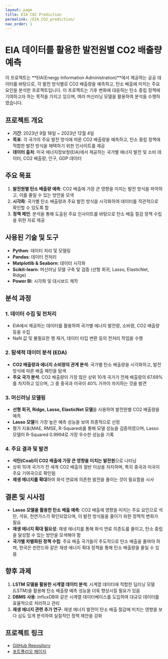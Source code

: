 ```yaml
---
layout: page
title: EIA CO2 Prediction
permalink: /EIA_CO2_prediction/
nav_order: 1
---
```




# EIA 데이터를 활용한 발전원별 CO2 배출량 예측

이 프로젝트는 **EIA(Energy Information Administration)**에서 제공하는 공공 데이터를 바탕으로, 각 발전 방식별로 CO2 배출량을 예측하고, 탄소 배출에 미치는 주요 요인을 분석한 프로젝트입니다. 이 프로젝트는 기후 변화에 대응하는 탄소 중립 정책에 기여하고자 하는 목적을 가지고 있으며, 여러 머신러닝 모델을 활용하여 분석을 수행하였습니다.

## 프로젝트 개요
- **기간**: 2023년 9월 18일 ~ 2023년 12월 4일
- **목표**: 각 국가의 주요 발전 방식에 따른 CO2 배출량을 예측하고, 탄소 중립 정책에 적합한 발전 방식을 채택하기 위한 인사이트를 제공
- **데이터 출처**: 미국 에너지정보청(EIA)에서 제공하는 국가별 에너지 발전 및 소비 데이터, CO2 배출량, 인구, GDP 데이터

## 주요 목표
1. **발전원별 탄소 배출량 예측**: CO2 배출에 가장 큰 영향을 미치는 발전 방식을 파악하고, 이를 줄일 수 있는 방안을 모색
2. **시각화**: 국가별 탄소 배출량과 주요 발전 방식을 시각화하여 데이터를 직관적으로 확인할 수 있도록 함
3. **정책 제언**: 분석을 통해 도출된 주요 인사이트를 바탕으로 탄소 배출 절감 정책 수립을 위한 자료 제공

## 사용된 기술 및 도구
- **Python**: 데이터 처리 및 모델링
- **Pandas**: 데이터 전처리
- **Matplotlib & Seaborn**: 데이터 시각화
- **Scikit-learn**: 머신러닝 모델 구축 및 검증 (선형 회귀, Lasso, ElasticNet, Ridge)
- **Power BI**: 시각화 및 대시보드 제작

## 분석 과정

### 1. 데이터 수집 및 전처리
- EIA에서 제공하는 데이터를 활용하여 국가별 에너지 발전량, 소비량, CO2 배출량 등을 수집
- NaN 값 및 불필요한 행 제거, 데이터 타입 변환 등의 전처리 작업을 수행

### 2. 탐색적 데이터 분석 (EDA)
- **CO2 배출량과 에너지 소비량의 관계 분석**: 국가별 탄소 배출량을 시각화하고, 발전 방식에 따른 배출 패턴을 탐색
- **주요 국가 분석**: CO2 배출량이 가장 많은 상위 10개 국가가 전체 배출량의 67.69%를 차지하고 있으며, 그 중 중국과 미국이 40% 가까이 차지하는 것을 발견

### 3. 머신러닝 모델링
- **선형 회귀, Ridge, Lasso, ElasticNet 모델**을 사용하여 발전원별 CO2 배출량을 예측
- **Lasso 모델**이 가장 높은 예측 성능을 보여 최종적으로 선정
- 평가 지표(MAE, RMSE, R-Squared)를 통해 모델 성능을 검증하였으며, Lasso 모델이 R-Squared 0.9994로 가장 우수한 성능을 기록

### 4. 주요 결과 및 발견
- **석탄(Coal)이 CO2 배출에 가장 큰 영향을 미치는 발전원**으로 나타남
- 상위 10개 국가가 전 세계 CO2 배출의 절반 이상을 차지하며, 특히 중국과 미국이 주요 기여국으로 확인됨
- **재생 에너지를 확대**하여 화석 연료에 의존한 발전을 줄이는 것이 필요함을 시사

## 결론 및 시사점
- **Lasso 모델을 활용한 탄소 배출 예측**: CO2 배출에 영향을 미치는 주요 요인으로 석탄, 석유, 천연가스가 확인되었으며, 이 발전 방식들을 줄이기 위한 정책적 변화가 필요
- **재생 에너지 확대 필요성**: 재생 에너지를 통해 화석 연료 의존도를 줄이고, 탄소 중립을 달성할 수 있는 방안을 모색해야 함
- **국가별 차별화된 정책 수립**: 주요 배출 국가들이 주도적으로 탄소 배출을 줄여야 하며, 한국은 핀란드와 같은 재생 에너지 확대 정책을 통해 탄소 배출량을 줄일 수 있음

## 향후 과제
1. **LSTM 모델을 활용한 시계열 데이터 분석**: 시계열 데이터에 적합한 딥러닝 모델(LSTM)을 활용해 탄소 배출량 예측 성능을 더욱 향상시킬 필요가 있음
2. **DBMS 사용**: InfluxDB와 같은 시계열 데이터베이스를 도입하여 대규모 데이터를 효율적으로 처리하고 관리
3. **재생 에너지 관련 추가 연구**: 재생 에너지 발전이 탄소 배출 절감에 미치는 영향을 보다 심도 있게 분석하여 실질적인 정책 제안을 강화

## 프로젝트 링크
- [GitHub Repository](https://github.com/kihwan21/k-project)
- [포트폴리오 페이지](https://5ez1.github.io/data-analysis-experience/)